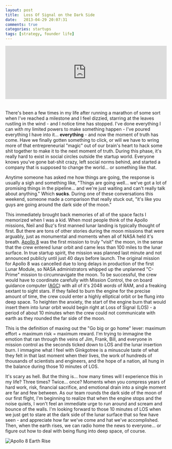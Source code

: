 ```yaml
---
layout: post
title:  Loss Of Signal on the Dark Side
date:   2013-04-29 20:07:31
comments: true
categories: startups
tags: [strategy, founder life]
---
```


<iframe width="100%" height="166" style="margin-bottom: 20px;" scrolling="no" frameborder="no" src="https://w.soundcloud.com/player/?url=http%3A%2F%2Fapi.soundcloud.com%2Ftracks%2F85965378">
</iframe>  
   
There's been a few times in my life after running a marathon of some sort when I've reached a milestone and I feel dizzied, starring at the leaves rustling in the wind - and I notice time has stopped. I've done everything I can with my limited powers to make something happen - I've poured everything I have into it... **everything** - and now the moment of truth has come. Have we finally gotten something to click, or will we have to wring more of that entrepreneurial "magic" out of our brain's heart to hack some shit together to make it to the next moment of truth. During this phase, it's really hard to exist in social circles outside the startup world. Everyone knows you've gone bat-shit crazy, left social norms behind, and started a company that is supposed to change the world... or something like that.

Anytime someone has asked me how things are going, the response is usually a sigh and something like, "Things are going well... we've got a lot of promising things in the pipeline... and we're just waiting and can't really talk about anything." Which **sucks**. During one of these conversations this weekend, someone made a comparison that really stuck out, "it's like you guys are going around the dark side of the moon."

This immediately brought back memories of all of the space facts I memorized when I was a kid. When most people think of the Apollo missions, Neil and Buz's first manned lunar landing is typically thought of first. But there are tons of other stories during the moon missions that were arguably, just as monumental and moments when all of NASA held it's breath. [Apollo 8](http://en.wikipedia.org/wiki/Apollo_8) was the first mission to truly "visit" the moon, in the sense that the crew entered lunar orbit and came less than 100 miles to the lunar surface. In true startup spirit, the mission was planned last minute and not announced publicly until just 40 days before launch. The original mission for Apollo 8 was cancelled due to long delays in production of the first Lunar Module, so NASA administrators whipped up the unplanned "C-Prime" mission to circumnavigate the moon. To be successful, the crew would have to coordinate carefully with Mission Control, the on board guidance computer ([AGC](http://en.wikipedia.org/wiki/Apollo_Guidance_Computer)) with all of it's 2048 *words* of RAM, and a freaking sextant to sight stars. If they failed to burn the engine for the precise amount of time, the crew could enter a highly elliptical orbit or be flung into deep space. To heighten the anxiety, the start of the engine burn that would insert them into lunar orbit would begin right at Loss of Signal (LOS) - a period of about 10 minutes when the crew could not communicate with earth as they rounded the far side of the moon.

This is the definition of maxing out the "Go big or go home" lever: maximum effort + maximum risk = maximum reward. I'm trying to immagine the emotion that ran through the veins of Jim, Frank, Bill, and everyone in mission control as the seconds ticked down to LOS and the lunar insertion burn. I immagine what I feel with Ginkgotree is a minuscule taste of what they felt in that last moment when their lives, the work of hundreds of thousands of scientists and engineers, and the hope of a nation, all hung in the balance during those 10 minutes of LOS.

It's scary as hell. But the thing is... how many times will I experience this in my life? Three times? Twice... once? Moments when you compress years of hard work, risk, financial sacrifice, and emotional drain into a single moment are far and few between. As our team rounds the dark side of the moon of our first flight, I'm beginning to realize that when the engine stops and the noise quiets, I won't feel an immediate urge to run around and scream and bounce of the walls. I'm looking forward to those 10 minutes of LOS when we just get to stare at the dark side of the lunar surface that so few have seen - and appreciate how far we've come and hat we've accomplished. Then, when the earth rises, we can radio home the news to everyone... or figure out how to deal with being flung into deep space, of course.

![Apollo 8 Earth Rise]({{site.root_url}}/images/posts/apollo-8-earth-rise.jpg "Apollo 8 Earth Rise")